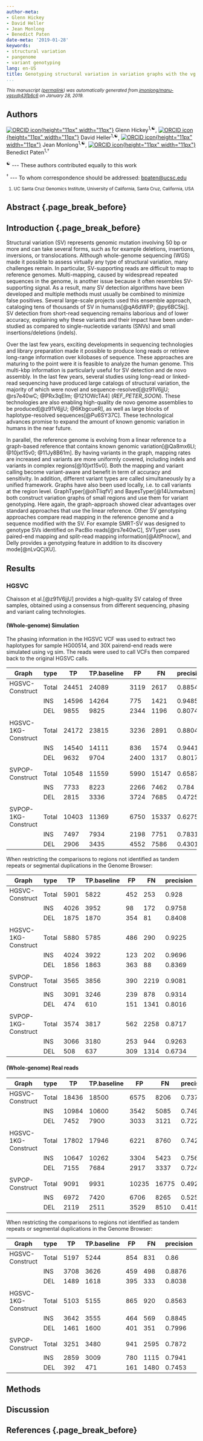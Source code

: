```yaml
---
author-meta:
- Glenn Hickey
- David Heller
- Jean Monlong
- Benedict Paten
date-meta: '2019-01-28'
keywords:
- structural variation
- pangenome
- variant genotyping
lang: en-US
title: Genotyping structural variation in variation graphs with the vg toolkit
...
```








<small><em>
This manuscript
([permalink](https://jmonlong.github.io/manu-vgsv/v/43fb6c60a2e91db36a5b2531d16470b232e4a999/))
was automatically generated
from [jmonlong/manu-vgsv@43fb6c6](https://github.com/jmonlong/manu-vgsv/tree/43fb6c60a2e91db36a5b2531d16470b232e4a999)
on January 28, 2019.
</em></small>

## Authors


[![ORCID icon](images/orcid.svg){height="11px" width="11px"}](https://orcid.org/XXXX-XXXX-XXXX-XXXX)
Glenn Hickey<sup>1,☯</sup>,
[![ORCID icon](images/orcid.svg){height="11px" width="11px"}](https://orcid.org/XXXX-XXXX-XXXX-XXXX)
David Heller<sup>1,☯</sup>,
[![ORCID icon](images/orcid.svg){height="11px" width="11px"}](https://orcid.org/XXXX-XXXX-XXXX-XXXX)
Jean Monlong<sup>1,☯</sup>,
[![ORCID icon](images/orcid.svg){height="11px" width="11px"}](https://orcid.org/XXXX-XXXX-XXXX-XXXX)
Benedict Paten<sup>1,†</sup>

<sup>☯</sup> --- These authors contributed equally to this work

<sup>†</sup> --- To whom correspondence should be addressed: bpaten@ucsc.edu
<small>


1. UC Santa Cruz Genomics Institute, University of California, Santa Cruz, California, USA

</small>


## Abstract {.page_break_before}




## Introduction {.page_break_before}

Structural variation (SV) represents genomic mutation involving 50 bp or more and can take several forms, such as for example deletions, insertions, inversions, or translocations.
Although whole-genome sequencing (WGS) made it possible to assess virtually any type of structural variation, many challenges remain.
In particular, SV-supporting reads are difficult to map to reference genomes.
Multi-mapping, caused by widespread repeated sequences in the genome, is another issue because it often resembles SV-supporting signal.
As a result, many SV detection algorithms have been developed and multiple methods must usually be combined to minimize false positives.
Several large-scale projects used this ensemble approach, cataloging tens of thousands of SV in humans[@qA6dWFP; @py6BC5kj].
SV detection from short-read sequencing remains laborious and of lower accuracy, explaining why these variants and their impact have been under-studied as compared to single-nucleotide variants (SNVs) and small insertions/deletions (indels).

Over the last few years, exciting developments in sequencing technologies and library preparation made it possible to produce long reads or retrieve long-range information over kilobases of sequence.
These approaches are maturing to the point were it is feasible to analyze the human genome.
This multi-kbp information is particularly useful for SV detection and de novo assembly.
In the last few years, several studies using long-read or linked-read sequencing have produced large catalogs of structural variation, the majority of which were novel and sequence-resolved[@z91V6jjU; @rs7e40wC; @PRx3qEIm; @121OWcTA4] (*REF_PETER_SOON*).
These technologies are also enabling high-quality de novo genome assemblies to be produced[@z91V6jjU; @6KbgcueR], as well as large blocks of haplotype-resolved sequences[@Pu6SY37C].
These technological advances promise to expand the amount of known genomic variation in humans in the near future.

In parallel, the reference genome is evolving from a linear reference to a graph-based reference that contains known genomic variation[@Qa8mx6Ll; @10jxt15v0; @11Jy8B61m].
By having variants in the graph, mapping rates are increased and variants are more uniformly covered, including indels and variants in complex regions[@10jxt15v0].
Both the mapping and variant calling become variant-aware and benefit in term of accuracy and sensitivity.
In addition, different variant types are called simultaneously by a unified framework.
Graphs have also been used locally, i.e. to call variants at the region level.
GraphTyper[@ohTIiqfV] and BayesTyper[@14Uxmwbxm] both construct variation graphs of small regions and use them for variant genotyping.
Here again, the graph-approach showed clear advantages over standard approaches that use the linear reference.
Other SV genotyping approaches compare read mapping in the reference genome and a sequence modified with the SV. 
For example SMRT-SV was designed to genotype SVs identified on PacBio reads[@rs7e40wC], SVTyper uses paired-end mapping and split-read mapping information[@AltPnocw], and Delly provides a genotyping feature in addition to its discovery mode[@nLvQCjXU].




## Results

### HGSVC

Chaisson et al.[@z91V6jjU] provides a high-quality SV catalog of three samples, obtained using a consensus from different sequencing, phasing and variant caling technologies. 



#### (Whole-genome) Simulation

The phasing information in the HGSVC VCF was used to extract two haplotypes for sample HG00514, and 30X pairend-end reads were simulated using vg sim.  The reads were used to call VCFs then compared back to the original HGSVC calls.

| Graph               | type  | TP    | TP.baseline | FP    | FN    | precision | recall | F1     |
| -----               | ----- | ----- | -----       | ----- | ----- | -----     | -----  | ---    |
| HGSVC-Construct     | Total | 24451 | 24089       | 3119  | 2617  | 0.8854    | 0.902  | 0.8936 |
|                     | INS   | 14596 | 14264       | 775   | 1421  | 0.9485    | 0.9094 | 0.9285 |
|                     | DEL   | 9855  | 9825        | 2344  | 1196  | 0.8074    | 0.8915 | 0.8474 |
|                     |       |       |             |       |       |           |        |        |
| HGSVC-1KG-Construct | Total | 24172 | 23815       | 3236  | 2891  | 0.8804    | 0.8917 | 0.886  |
|                     | INS   | 14540 | 14111       | 836   | 1574  | 0.9441    | 0.8996 | 0.9213 |
|                     | DEL   | 9632  | 9704        | 2400  | 1317  | 0.8017    | 0.8805 | 0.8393 |
|                     |       |       |             |       |       |           |        |        |
| SVPOP-Construct     | Total | 10548 | 11559       | 5990  | 15147 | 0.6587    | 0.4328 | 0.5224 |
|                     | INS   | 7733  | 8223        | 2266  | 7462  | 0.784     | 0.5243 | 0.6284 |
|                     | DEL   | 2815  | 3336        | 3724  | 7685  | 0.4725    | 0.3027 | 0.369  |
|                     |       |       |             |       |       |           |        |        |
| SVPOP-1KG-Construct | Total | 10403 | 11369       | 6750  | 15337 | 0.6275    | 0.4257 | 0.5073 |
|                     | INS   | 7497  | 7934        | 2198  | 7751  | 0.7831    | 0.5058 | 0.6146 |
|                     | DEL   | 2906  | 3435        | 4552  | 7586  | 0.4301    | 0.3117 | 0.3615 |

When restricting the comparisons to regions not identified as tandem repeats or segmental duplications in the Genome Browser:

| Graph               | type  | TP    | TP.baseline | FP    | FN    | precision | recall | F1     |
| -----               | ----- | ----- | -----       | ----- | ----- | -----     | -----  | ---    |
| HGSVC-Construct     | Total | 5901  | 5822        | 452   | 253   | 0.928     | 0.9584 | 0.943  |
|                     | INS   | 4026  | 3952        | 98    | 172   | 0.9758    | 0.9583 | 0.967  |
|                     | DEL   | 1875  | 1870        | 354   | 81    | 0.8408    | 0.9585 | 0.8958 |
|                     |       |       |             |       |       |           |        |        |
| HGSVC-1KG-Construct | Total | 5880  | 5785        | 486   | 290   | 0.9225    | 0.9523 | 0.9372 |
|                     | INS   | 4024  | 3922        | 123   | 202   | 0.9696    | 0.951  | 0.9602 |
|                     | DEL   | 1856  | 1863        | 363   | 88    | 0.8369    | 0.9549 | 0.892  |
|                     |       |       |             |       |       |           |        |        |
| SVPOP-Construct     | Total | 3565  | 3856        | 390   | 2219  | 0.9081    | 0.6347 | 0.7472 |
|                     | INS   | 3091  | 3246        | 239   | 878   | 0.9314    | 0.7871 | 0.8532 |
|                     | DEL   | 474   | 610         | 151   | 1341  | 0.8016    | 0.3127 | 0.4499 |
|                     |       |       |             |       |       |           |        |        |
| SVPOP-1KG-Construct | Total | 3574  | 3817        | 562   | 2258  | 0.8717    | 0.6283 | 0.7303 |
|                     | INS   | 3066  | 3180        | 253   | 944   | 0.9263    | 0.7711 | 0.8416 |
|                     | DEL   | 508   | 637         | 309   | 1314  | 0.6734    | 0.3265 | 0.4398 |

#### (Whole-genome) Real reads

| Graph               | type  | TP    | TP.baseline | FP    | FN    | precision | recall | F1     |
| -----               | ----- | ----- | -----       | ----- | ----- | -----     | -----  | ---    |
| HGSVC-Construct     | Total | 18436 | 18500       | 6575  | 8206  | 0.7378    | 0.6927 | 0.7145 |
|                     | INS   | 10984 | 10600       | 3542  | 5085  | 0.7495    | 0.6758 | 0.7107 |
|                     | DEL   | 7452  | 7900        | 3033  | 3121  | 0.7226    | 0.7168 | 0.7197 |
|                     |       |       |             |       |       |           |        |        |
| HGSVC-1KG-Construct | Total | 17802 | 17946       | 6221  | 8760  | 0.7426    | 0.672  | 0.7055 |
|                     | INS   | 10647 | 10262       | 3304  | 5423  | 0.7564    | 0.6543 | 0.7017 |
|                     | DEL   | 7155  | 7684        | 2917  | 3337  | 0.7248    | 0.6972 | 0.7107 |
|                     |       |       |             |       |       |           |        |        |
| SVPOP-Construct     | Total | 9091  | 9931        | 10235 | 16775 | 0.4925    | 0.3719 | 0.4238 |
|                     | INS   | 6972  | 7420        | 6706  | 8265  | 0.5253    | 0.4731 | 0.4978 |
|                     | DEL   | 2119  | 2511        | 3529  | 8510  | 0.4157    | 0.2278 | 0.2943 |

When restricting the comparisons to regions not identified as tandem repeats or segmental duplications in the Genome Browser:

| Graph               | type  | TP    | TP.baseline | FP    | FN    | precision | recall | F1     |
| -----               | ----- | ----- | -----       | ----- | ----- | -----     | -----  | ---    |
| HGSVC-Construct     | Total | 5197  | 5244        | 854   | 831   | 0.86      | 0.8632 | 0.8616 |
|                     | INS   | 3708  | 3626        | 459   | 498   | 0.8876    | 0.8792 | 0.8834 |
|                     | DEL   | 1489  | 1618        | 395   | 333   | 0.8038    | 0.8293 | 0.8164 |
|                     |       |       |             |       |       |           |        |        |
| HGSVC-1KG-Construct | Total | 5103  | 5155        | 865   | 920   | 0.8563    | 0.8486 | 0.8524 |
|                     | INS   | 3642  | 3555        | 464   | 569   | 0.8845    | 0.862  | 0.8731 |
|                     | DEL   | 1461  | 1600        | 401   | 351   | 0.7996    | 0.8201 | 0.8097 |
|                     |       |       |             |       |       |           |        |        |
| SVPOP-Construct     | Total | 3251  | 3480        | 941   | 2595  | 0.7872    | 0.5728 | 0.6631 |
|                     | INS   | 2859  | 3009        | 780   | 1115  | 0.7941    | 0.7296 | 0.7605 |
|                     | DEL   | 392   | 471         | 161   | 1480  | 0.7453    | 0.2414 | 0.3647 |
 









## Methods



## Discussion



## References {.page_break_before}

<!-- Explicitly insert bibliography here -->
<div id="refs"></div>
